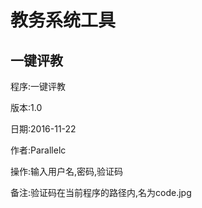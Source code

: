 # 教务系统工具
## 一键评教
程序:一键评教

版本:1.0

日期:2016-11-22

作者:Parallelc

操作:输入用户名,密码,验证码

备注:验证码在当前程序的路径内,名为code.jpg

